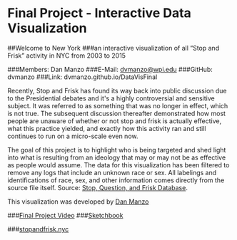 Final Project - Interactive Data Visualization  
===

##Welcome to New York
###an interactive visualization of all “Stop and Frisk” activity in NYC from 2003 to 2015

###Members: Dan Manzo
###E-Mail: dvmanzo@wpi.edu
###GitHub: dvmanzo
###Link: dvmanzo.github.io/DataVisFinal

Recently, Stop and Frisk has found its way back into public discussion due to the Presidential debates and it's a highly controversial and sensitive subject. It was referred to as something that was no longer in effect, which is not true. The subsequent discussion thereafter demonstrated how most people are unaware of whether or not stop and frisk is actually effective, what this practice yielded, and exactly how this activity ran and still continues to run on a micro-scale even now.

The goal of this project is to highlight who is being targeted and shed light into what is resulting from an ideology that may or may not be as effective as people would assume. The data for this visualization has been filtered to remove any logs that include an unknown race or sex. All labelings and identifications of race, sex, and other information comes directly from the source file itself. Source: [Stop, Question, and Frisk Database](http://www.nyc.gov/html/nypd/html/analysis_and_planning/stop_question_and_frisk_report.shtml).


This visualization was developed by [Dan Manzo](http://www.danmanzo.com)

###[Final Project Video](https://www.youtube.com/embed/fwvWxEzOUOY)
###[Sketchbook](https://dvmanzo.github.io/DataVisFinal/Sketchbook.pdf)

###[stopandfrisk.nyc](http://stopandfrisk.nyc)

